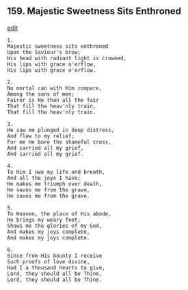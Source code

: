 
## 159.  Majestic Sweetness Sits Enthroned
[edit](https://docs.google.com/document/d/15a5H_mu3u-YhrLMtjFWdy0wwq1iBJVFB/edit?mode=html)




    1.
    Majestic sweetness sits enthroned 
    Upon the Saviour's brow; 
    His head with radiant light is crowned, 
    His lips with grace o'erflow, 
    His lips with grace o'erflow. 

    2.
    No mortal can with Him compare, 
    Among the sons of men; 
    Fairer is He than all the fair 
    That fill the heav'nly train, 
    That fill the heav'nly train. 

    3.
    He saw me plunged in deep distress, 
    And flew to my relief; 
    For me He bore the shameful cross, 
    And carried all my grief, 
    And carried all my grief. 

    4.
    To Him I owe my life and breath, 
    And all the joys I have; 
    He makes me triumph over death, 
    He saves me from the grave, 
    He saves me from the grave. 

    5.
    To Heaven, the place of His abode, 
    He brings my weary feet; 
    Shows me the glories of my God, 
    And makes my joys complete, 
    And makes my joys complete. 

    6.
    Since from His bounty I receive 
    Such proofs of love divine, 
    Had I a thousand hearts to give, 
    Lord, they should all be Thine, 
    Lord, they should all be Thine.
